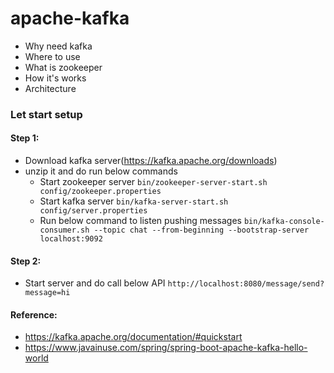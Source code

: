 # apache-kafka
- Why need kafka
- Where to use
- What is zookeeper
- How it's works
- Architecture
### Let start setup
#### Step 1:
  - Download kafka server(https://kafka.apache.org/downloads)
  - unzip it and do run below commands
    - Start zookeeper server
    ```bin/zookeeper-server-start.sh config/zookeeper.properties```
    - Start kafka server
    ```bin/kafka-server-start.sh config/server.properties```
    - Run below command to listen pushing messages
    ```bin/kafka-console-consumer.sh --topic chat --from-beginning --bootstrap-server localhost:9092```
#### Step 2:
  - Start server and do call below API
    ```http://localhost:8080/message/send?message=hi```
    
#### Reference:
- https://kafka.apache.org/documentation/#quickstart
- https://www.javainuse.com/spring/spring-boot-apache-kafka-hello-world
